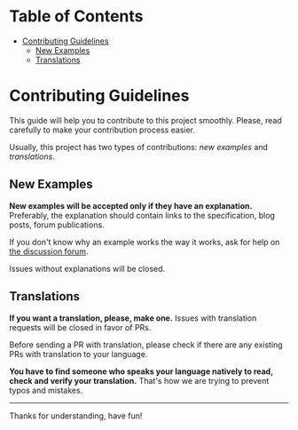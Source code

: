 <!-- START doctoc generated TOC please keep comment here to allow auto update -->
<!-- DON'T EDIT THIS SECTION, INSTEAD RE-RUN doctoc TO UPDATE -->
# Table of Contents

- [Contributing Guidelines](#contributing-guidelines)
  - [New Examples](#new-examples)
  - [Translations](#translations)

<!-- END doctoc generated TOC please keep comment here to allow auto update -->

# Contributing Guidelines

This guide will help you to contribute to this project smoothly. Please, read carefully to make your contribution process easier.

Usually, this project has two types of contributions: _new examples_ and _translations_.

## New Examples

**New examples will be accepted only if they have an explanation.** Preferably, the explanation should contain links to the specification, blog posts, forum publications.

If you don't know why an example works the way it works, ask for help on [the discussion forum](https://github.com/denysdovhan/wtfjs/discussions).

Issues without explanations will be closed.

## Translations

**If you want a translation, please, make one.** Issues with translation requests will be closed in favor of PRs.

Before sending a PR with translation, please check if there are any existing PRs with translation to your language.

**You have to find someone who speaks your language natively to read, check and verify your translation.** That's how we are trying to prevent typos and mistakes.

---

Thanks for understanding, have fun!
